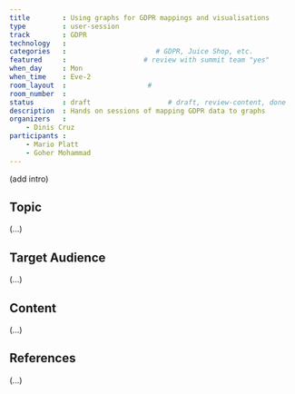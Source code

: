 ```yaml
---
title        : Using graphs for GDPR mappings and visualisations
type         : user-session
track        : GDPR
technology   :
categories   :                      # GDPR, Juice Shop, etc.
featured     :                   # review with summit team "yes"
when_day     : Mon
when_time    : Eve-2
room_layout  :                    #
room_number  :
status       : draft                   # draft, review-content, done
description  : Hands on sessions of mapping GDPR data to graphs
organizers   :
    - Dinis Cruz
participants :
    - Mario Platt
    - Goher Mohammad
---
```


(add intro)

## Topic

(...)

## Target Audience

(...)

## Content

(...)

## References

(...)
